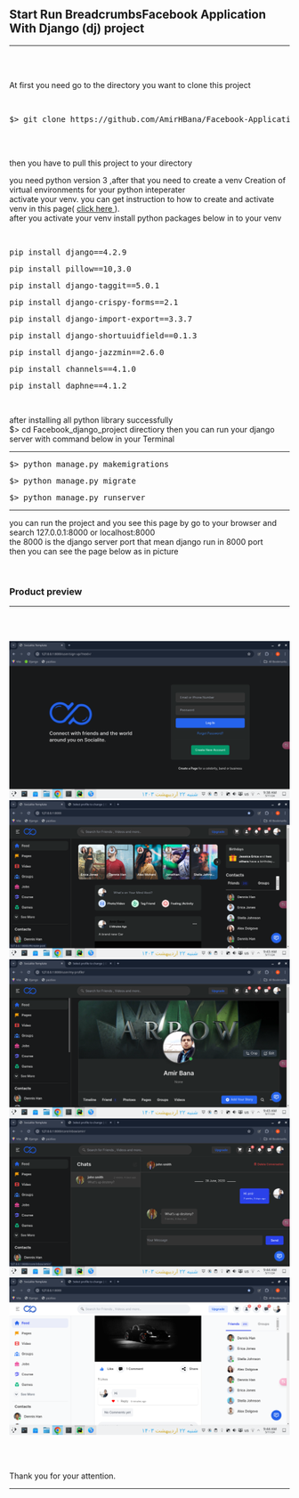<h2><strong> Start Run BreadcrumbsFacebook Application With Django (dj) project </strong></h2>

<hr>
<br><br>

<p> At first you need go to the directory you want to clone this project </p>
<br>

<div class="highlight highlight-source-shell notranslate position-relative overflow-auto" dir="auto"><pre>$> git clone https://github.com/AmirHBana/Facebook-Application-Django-web-framework-Fullstack.git</pre></div>

<br><br>

<p> then you have to pull this project to your directory<br>
  
   you need python version 3
    ,after that you need to create a venv Creation of virtual environments for your python inteperater<br>
  activate your venv. you can get instruction to how to create and activate venv in this page( <a href="https://docs.python.org/3/library/venv.html"> click here </a> ).<br>
  after you activate your venv install python packages below in to your venv
</p>

<br>

<div class="highlight highlight-source-shell notranslate position-relative overflow-auto" dir="auto"><pre>pip install django==4.2.9</pre></div>
<div class="highlight highlight-source-shell notranslate position-relative overflow-auto" dir="auto"><pre>pip install pillow==10,3.0</pre></div>
<div class="highlight highlight-source-shell notranslate position-relative overflow-auto" dir="auto"><pre>pip install django-taggit==5.0.1</pre></div>
<div class="highlight highlight-source-shell notranslate position-relative overflow-auto" dir="auto"><pre>pip install django-crispy-forms==2.1</pre></div>
<div class="highlight highlight-source-shell notranslate position-relative overflow-auto" dir="auto"><pre>pip install django-import-export==3.3.7</pre></div>
<div class="highlight highlight-source-shell notranslate position-relative overflow-auto" dir="auto"><pre>pip install django-shortuuidfield==0.1.3</pre></div>
<div class="highlight highlight-source-shell notranslate position-relative overflow-auto" dir="auto"><pre>pip install django-jazzmin==2.6.0</pre></div>
<div class="highlight highlight-source-shell notranslate position-relative overflow-auto" dir="auto"><pre>pip install channels==4.1.0</pre></div>
<div class="highlight highlight-source-shell notranslate position-relative overflow-auto" dir="auto"><pre>pip install daphne==4.1.2</pre></div>



<br>

<p> after installing all python library successfully <br>
    $> cd Facebook_django_project directiory then
    you can run your django server with command below in your Terminal
</p>


<hr>

<div class="highlight highlight-source-shell notranslate position-relative overflow-auto" dir="auto"><pre>$> python manage.py makemigrations</pre></div>

<div class="highlight highlight-source-shell notranslate position-relative overflow-auto" dir="auto"><pre>$> python manage.py migrate</pre></div>

<div class="highlight highlight-source-shell notranslate position-relative overflow-auto" dir="auto"><pre>$> python manage.py runserver</pre></div>

<hr>

<p> you can run the project and you see this page by go to your browser and search 127.0.0.1:8000 or localhost:8000 <br>
    the 8000 is the django server port that mean django run in 8000 port<br>
      then you can see the page below as in picture
</p>

<br>

<h3>Product preview </h3>
<hr>

<br><br>

<img src="https://github.com/AmirHBana/Facebook-Application-Django-web-framework-Fullstack/blob/main/Facebook_django_project/Preview_of_product/1.png" alt="awd_main project" style="max-width: 100%; max-height: 70%;">

<br>

<img src="https://github.com/AmirHBana/Facebook-Application-Django-web-framework-Fullstack/blob/main/Facebook_django_project/Preview_of_product/2.png" alt="awd_main project" style="max-width: 100%; max-height: 70%;">

<br>

<img src="https://github.com/AmirHBana/Facebook-Application-Django-web-framework-Fullstack/blob/main/Facebook_django_project/Preview_of_product/3.png" alt="awd_main project" style="max-width: 100%; max-height: 70%;">

<br>

<img src="https://github.com/AmirHBana/Facebook-Application-Django-web-framework-Fullstack/blob/main/Facebook_django_project/Preview_of_product/4.png" alt="awd_main project" style="max-width: 100%; max-height: 70%;">

<br>

<img src="https://github.com/AmirHBana/Facebook-Application-Django-web-framework-Fullstack/blob/main/Facebook_django_project/Preview_of_product/5.png" alt="awd_main project" style="max-width: 100%; max-height: 70%;">

<br><br>



<p> 
    Thank you for your attention.
</p>

<hr>



